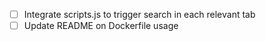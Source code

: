- [ ] Integrate scripts.js to trigger search in each relevant tab
- [ ] Update README on Dockerfile usage
